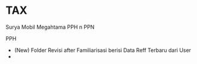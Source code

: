 # TAX
Surya Mobil Megahtama PPH n PPN


PPH
- (New) Folder Revisi after Familiarisasi berisi Data Reff Terbaru dari User
- 

